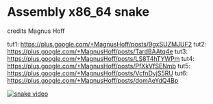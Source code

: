 # Assembly x86_64 snake
credits Magnus Hoff

tut1: https://plus.google.com/+MagnusHoff/posts/9gxSUZMJUF2
tut2: https://plus.google.com/+MagnusHoff/posts/TardBAAtq4e
tut3: https://plus.google.com/+MagnusHoff/posts/LS8T4hTYWPm
tut4: https://plus.google.com/+MagnusHoff/posts/PfXkVfSENmb
tut5: https://plus.google.com/+MagnusHoff/posts/VcfnDyjS5RU
tut6: https://plus.google.com/+MagnusHoff/posts/domAeYdQ4Bp

[![snake video](http://img.youtube.com/vi/UnjGoughmH0/0.jpg)](http://www.youtube.com/watch?v=UnjGoughmH0 "Snake in x86-64 assembly")
